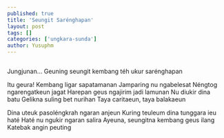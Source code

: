 ```yaml
---
published: true
title: 'Seungit Sarénghapan'
layout: post
tags: []
categories: ['ungkara-sunda']
author: Yusuphm
---
```


>```
Jungjunan...
Geuning seungit kembang téh ukur sarénghapan
>
Itu geura!
Kembang ligar sapatamanan
Jamparing nu ngabelesat
Néngtog ngarengatkeun jagat
Harepan geus ngajirim jadi lamunan
Nu diukir dina batu
Gelikna suling bet nurihan
Taya caritaeun, taya balakaeun
>
Dina uteuk pasoléngkrah ngaran anjeun
Kuring teuleum dina tunggara ieu haté
Haté nu ngukir ngaran salira
Ayeuna, seungitna kembang geus ilang
Katebak angin peuting
```
